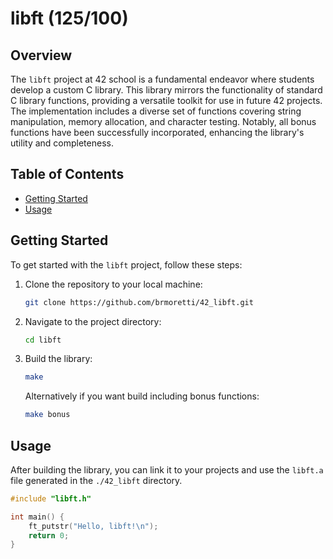 # libft (125/100)

## Overview

The `libft` project at 42 school is a fundamental endeavor where students develop a custom C library. This library mirrors the functionality of standard C library functions, providing a versatile toolkit for use in future 42 projects. The implementation includes a diverse set of functions covering string manipulation, memory allocation, and character testing. Notably, all bonus functions have been successfully incorporated, enhancing the library's utility and completeness.

## Table of Contents

- [Getting Started](#getting-started)
- [Usage](#usage)

## Getting Started

To get started with the `libft` project, follow these steps:

1. Clone the repository to your local machine:

    ```bash
    git clone https://github.com/brmoretti/42_libft.git
    ```

2. Navigate to the project directory:

    ```bash
    cd libft
    ```

3. Build the library:

    ```bash
    make
    ```
    Alternatively if you want build including bonus functions:
    ```bash
    make bonus
    ```

## Usage

After building the library, you can link it to your projects and use the `libft.a` file generated in the `./42_libft` directory.

```c
#include "libft.h"

int main() {
    ft_putstr("Hello, libft!\n");
    return 0;
}
